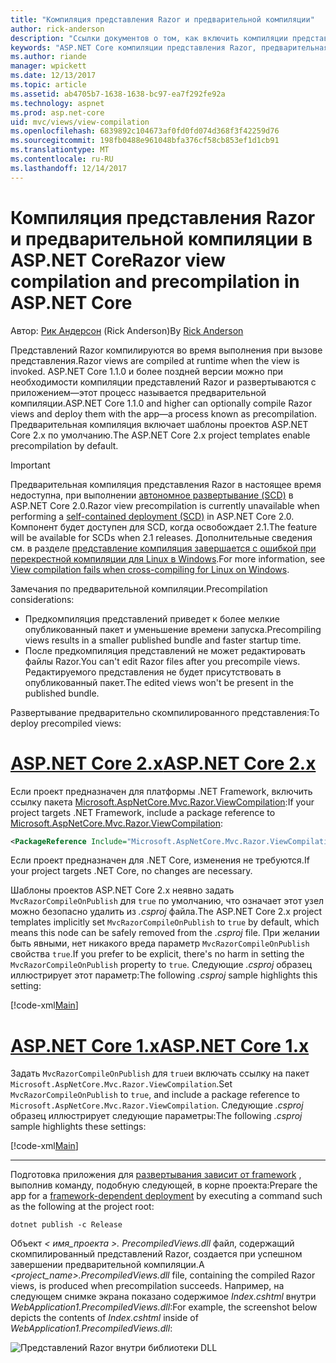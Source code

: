 ```yaml
---
title: "Компиляция представления Razor и предварительной компиляции"
author: rick-anderson
description: "Ссылки документов о том, как включить компиляции представления MVC Razor и предварительной компиляции в приложениях ASP.NET Core."
keywords: "ASP.NET Core компиляции представления Razor, предварительная компиляция Razor, предварительной компиляции Razor"
ms.author: riande
manager: wpickett
ms.date: 12/13/2017
ms.topic: article
ms.assetid: ab4705b7-1638-1638-bc97-ea7f292fe92a
ms.technology: aspnet
ms.prod: asp.net-core
uid: mvc/views/view-compilation
ms.openlocfilehash: 6839892c104673af0fd0fd074d368f3f42259d76
ms.sourcegitcommit: 198fb0488e961048bfa376cf58cb853ef1d1cb91
ms.translationtype: MT
ms.contentlocale: ru-RU
ms.lasthandoff: 12/14/2017
---
```

# <a name="razor-view-compilation-and-precompilation-in-aspnet-core"></a><span data-ttu-id="842b5-104">Компиляция представления Razor и предварительной компиляции в ASP.NET Core</span><span class="sxs-lookup"><span data-stu-id="842b5-104">Razor view compilation and precompilation in ASP.NET Core</span></span>

<span data-ttu-id="842b5-105">Автор: [Рик Андерсон](https://twitter.com/RickAndMSFT) (Rick Anderson)</span><span class="sxs-lookup"><span data-stu-id="842b5-105">By [Rick Anderson](https://twitter.com/RickAndMSFT)</span></span>

<span data-ttu-id="842b5-106">Представлений Razor компилируются во время выполнения при вызове представления.</span><span class="sxs-lookup"><span data-stu-id="842b5-106">Razor views are compiled at runtime when the view is invoked.</span></span> <span data-ttu-id="842b5-107">ASP.NET Core 1.1.0 и более поздней версии можно при необходимости компиляции представлений Razor и развертываются с приложением&mdash;этот процесс называется предварительной компиляции.</span><span class="sxs-lookup"><span data-stu-id="842b5-107">ASP.NET Core 1.1.0 and higher can optionally compile Razor views and deploy them with the app&mdash;a process known as precompilation.</span></span> <span data-ttu-id="842b5-108">Предварительная компиляция включает шаблоны проектов ASP.NET Core 2.x по умолчанию.</span><span class="sxs-lookup"><span data-stu-id="842b5-108">The ASP.NET Core 2.x project templates enable precompilation by default.</span></span>

> [!IMPORTANT]
> <span data-ttu-id="842b5-109">Предварительная компиляция представления Razor в настоящее время недоступна, при выполнении [автономное развертывание (SCD)](/dotnet/core/deploying/#self-contained-deployments-scd) в ASP.NET Core 2.0.</span><span class="sxs-lookup"><span data-stu-id="842b5-109">Razor view precompilation is currently unavailable when performing a [self-contained deployment (SCD)](/dotnet/core/deploying/#self-contained-deployments-scd) in ASP.NET Core 2.0.</span></span> <span data-ttu-id="842b5-110">Компонент будет доступен для SCD, когда освобождает 2.1.</span><span class="sxs-lookup"><span data-stu-id="842b5-110">The feature will be available for SCDs when 2.1 releases.</span></span> <span data-ttu-id="842b5-111">Дополнительные сведения см. в разделе [представление компиляция завершается с ошибкой при перекрестной компиляции для Linux в Windows](https://github.com/aspnet/MvcPrecompilation/issues/102).</span><span class="sxs-lookup"><span data-stu-id="842b5-111">For more information, see [View compilation fails when cross-compiling for Linux on Windows](https://github.com/aspnet/MvcPrecompilation/issues/102).</span></span>

<span data-ttu-id="842b5-112">Замечания по предварительной компиляции.</span><span class="sxs-lookup"><span data-stu-id="842b5-112">Precompilation considerations:</span></span>

* <span data-ttu-id="842b5-113">Предкомпиляция представлений приведет к более мелкие опубликованный пакет и уменьшение времени запуска.</span><span class="sxs-lookup"><span data-stu-id="842b5-113">Precompiling views results in a smaller published bundle and faster startup time.</span></span>
* <span data-ttu-id="842b5-114">После предкомпиляция представлений не может редактировать файлы Razor.</span><span class="sxs-lookup"><span data-stu-id="842b5-114">You can't edit Razor files after you precompile views.</span></span> <span data-ttu-id="842b5-115">Редактируемого представления не будет присутствовать в опубликованный пакет.</span><span class="sxs-lookup"><span data-stu-id="842b5-115">The edited views won't be present in the published bundle.</span></span> 

<span data-ttu-id="842b5-116">Развертывание предварительно скомпилированного представления:</span><span class="sxs-lookup"><span data-stu-id="842b5-116">To deploy precompiled views:</span></span>

# <a name="aspnet-core-2xtabaspnetcore2x"></a>[<span data-ttu-id="842b5-117">ASP.NET Core 2.x</span><span class="sxs-lookup"><span data-stu-id="842b5-117">ASP.NET Core 2.x</span></span>](#tab/aspnetcore2x)

<span data-ttu-id="842b5-118">Если проект предназначен для платформы .NET Framework, включить ссылку пакета [Microsoft.AspNetCore.Mvc.Razor.ViewCompilation](https://www.nuget.org/packages/Microsoft.AspNetCore.Mvc.Razor.ViewCompilation/):</span><span class="sxs-lookup"><span data-stu-id="842b5-118">If your project targets .NET Framework, include a package reference to [Microsoft.AspNetCore.Mvc.Razor.ViewCompilation](https://www.nuget.org/packages/Microsoft.AspNetCore.Mvc.Razor.ViewCompilation/):</span></span>

```xml
<PackageReference Include="Microsoft.AspNetCore.Mvc.Razor.ViewCompilation" Version="2.0.0" PrivateAssets="All" />
```

<span data-ttu-id="842b5-119">Если проект предназначен для .NET Core, изменения не требуются.</span><span class="sxs-lookup"><span data-stu-id="842b5-119">If your project targets .NET Core, no changes are necessary.</span></span>

<span data-ttu-id="842b5-120">Шаблоны проектов ASP.NET Core 2.x неявно задать `MvcRazorCompileOnPublish` для `true` по умолчанию, что означает этот узел можно безопасно удалить из *.csproj* файла.</span><span class="sxs-lookup"><span data-stu-id="842b5-120">The ASP.NET Core 2.x project templates implicitly set `MvcRazorCompileOnPublish` to `true` by default, which means this node can be safely removed from the *.csproj* file.</span></span> <span data-ttu-id="842b5-121">При желании быть явными, нет никакого вреда параметр `MvcRazorCompileOnPublish` свойства `true`.</span><span class="sxs-lookup"><span data-stu-id="842b5-121">If you prefer to be explicit, there's no harm in setting the `MvcRazorCompileOnPublish` property to `true`.</span></span> <span data-ttu-id="842b5-122">Следующие *.csproj* образец иллюстрирует этот параметр:</span><span class="sxs-lookup"><span data-stu-id="842b5-122">The following *.csproj* sample highlights this setting:</span></span>

[!code-xml[Main](view-compilation\sample\MvcRazorCompileOnPublish2.csproj?highlight=5)]

# <a name="aspnet-core-1xtabaspnetcore1x"></a>[<span data-ttu-id="842b5-123">ASP.NET Core 1.x</span><span class="sxs-lookup"><span data-stu-id="842b5-123">ASP.NET Core 1.x</span></span>](#tab/aspnetcore1x)

<span data-ttu-id="842b5-124">Задать `MvcRazorCompileOnPublish` для `true`и включать ссылку на пакет `Microsoft.AspNetCore.Mvc.Razor.ViewCompilation`.</span><span class="sxs-lookup"><span data-stu-id="842b5-124">Set `MvcRazorCompileOnPublish` to `true`, and include a package reference to `Microsoft.AspNetCore.Mvc.Razor.ViewCompilation`.</span></span> <span data-ttu-id="842b5-125">Следующие *.csproj* образец иллюстрирует следующие параметры:</span><span class="sxs-lookup"><span data-stu-id="842b5-125">The following *.csproj* sample highlights these settings:</span></span>

[!code-xml[Main](view-compilation\sample\MvcRazorCompileOnPublish.csproj?highlight=5,12)]

---

<span data-ttu-id="842b5-126">Подготовка приложения для [развертывания зависит от framework](/dotnet/core/deploying/#framework-dependent-deployments-fdd) , выполнив команду, подобную следующей, в корне проекта:</span><span class="sxs-lookup"><span data-stu-id="842b5-126">Prepare the app for a [framework-dependent deployment](/dotnet/core/deploying/#framework-dependent-deployments-fdd) by executing a command such as the following at the project root:</span></span>

```console
dotnet publish -c Release
```

<span data-ttu-id="842b5-127">Объект *< имя_проекта >. PrecompiledViews.dll* файл, содержащий скомпилированный представлений Razor, создается при успешном завершении предварительной компиляции.</span><span class="sxs-lookup"><span data-stu-id="842b5-127">A *<project_name>.PrecompiledViews.dll* file, containing the compiled Razor views, is produced when precompilation succeeds.</span></span> <span data-ttu-id="842b5-128">Например, на следующем снимке экрана показано содержимое *Index.cshtml* внутри *WebApplication1.PrecompiledViews.dll*:</span><span class="sxs-lookup"><span data-stu-id="842b5-128">For example, the screenshot below depicts the contents of *Index.cshtml* inside of *WebApplication1.PrecompiledViews.dll*:</span></span>

![Представлений Razor внутри библиотеки DLL](view-compilation/_static/razor-views-in-dll.png)
